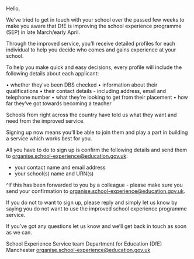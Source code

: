 Hello,

We’ve tried to get in touch with your school over the passed few weeks to make you aware that DfE is improving the school experience programme (SEP) in late March/early April.

Through the improved service, you’ll receive detailed profiles for each individual to help you decide who comes and gains experience at your school.

To help you make quick and easy decisions, every profile will include the following details about each applicant:

•	whether they’ve been DBS checked
•	information about their qualifications
•	their contact details - including address, email and telephone number
•	what they're looking to get from their placement 
•	how far they’ve got towards becoming a teacher 

Schools from right across the country have told us what they want and need from the improved service.

Signing up now means you’ll be able to join them and play a part in building a service which works best for you.

All you have to do to sign up is confirm the following details and send them to organise.school-experience@education.gov.uk:

* your contact name and email address 
* your school(s) name and URN(s) 

^If this has been forwarded to you by a colleague - please make sure you send your confirmation to organise.school-experience@education.gov.uk.
 
If you do not to want to sign up, please reply and simply let us know by saying you do not want to use the improved school experience programme service.

If you’ve got any questions let us know and we’ll get back in touch as soon as we can. 

School Experience Service team
Department for Education (DfE)
Manchester
organise.school-experience@education.gov.uk